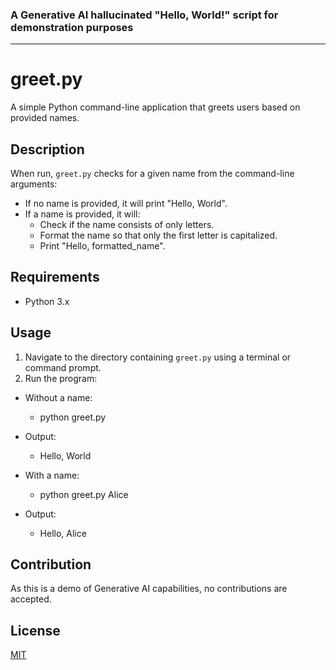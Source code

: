 ### A Generative AI hallucinated "Hello, World!" script for demonstration purposes

---

# greet.py

A simple Python command-line application that greets users based on provided names.

## Description

When run, `greet.py` checks for a given name from the command-line arguments:

- If no name is provided, it will print "Hello, World".
- If a name is provided, it will:
  - Check if the name consists of only letters.
  - Format the name so that only the first letter is capitalized.
  - Print "Hello, formatted_name".

## Requirements

- Python 3.x

## Usage

1. Navigate to the directory containing `greet.py` using a terminal or command prompt.
2. Run the program:

- Without a name:
  - python greet.py
- Output:
  - Hello, World

- With a name:
  - python greet.py Alice
- Output:
  - Hello, Alice

## Contribution

As this is a demo of Generative AI capabilities, no contributions are accepted.

## License
[MIT](https://choosealicense.com/licenses/mit/)
